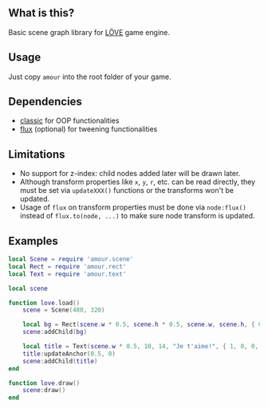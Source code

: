 ## What is this?

Basic scene graph library for [LÖVE](https://love2d.org/) game engine.

## Usage

Just copy `amour` into the root folder of your game.

## Dependencies

* [classic](https://github.com/rxi/classic/) for OOP functionalities
* [flux](https://github.com/rxi/flux) (optional) for tweening functionalities

## Limitations

* No support for z-index: child nodes added later will be drawn later.
* Although transform properties like `x`, `y`, `r`, etc. can be read directly, they must be set via `updateXXX()` functions or the transforms won't be updated.
* Usage of `flux` on transform properties must be done via `node:flux()` instead of `flux.to(node, ...)` to make sure node transform is updated.

## Examples

```lua
local Scene = require 'amour.scene'
local Rect = require 'amour.rect'
local Text = require 'amour.text'

local scene

function love.load()
    scene = Scene(480, 320)

    local bg = Rect(scene.w * 0.5, scene.h * 0.5, scene.w, scene.h, { 0.2, 0.2, 0.2, 1 })
    scene:addChild(bg)

    local title = Text(scene.w * 0.5, 10, 14, "Je t'aime!", { 1, 0, 0, 1})
    title:updateAnchor(0.5, 0)
    scene:addChild(title)
end

function love.draw()
    scene:draw()
end
```